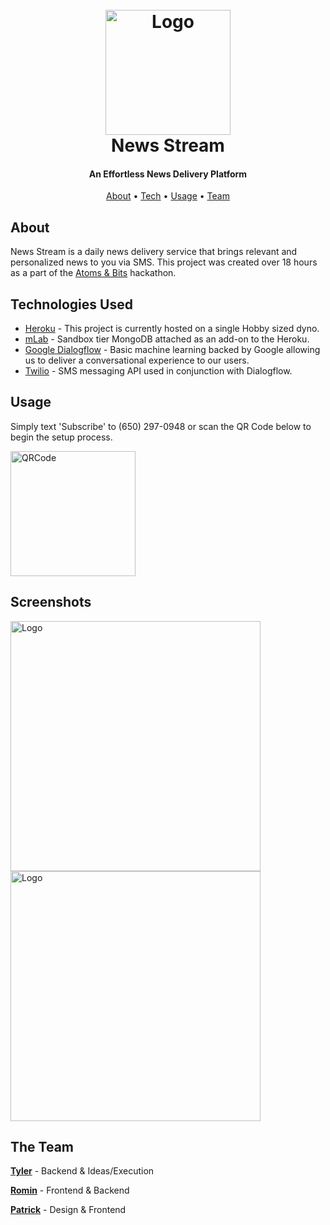 <h1 align="center">
  <br>
  <a href="https://newsstream.us/"><img src="https://i.imgur.com/ysr4y9x.jpg" alt="Logo" width="200"></a>
  <br>News Stream<br>
</h1>

<h4 align="center">An Effortless News Delivery Platform</h4>

<p align="center">
  <a href="#about">About</a> •
  <a href="#technologies-used">Tech</a> •
  <a href="#usage">Usage</a> •
  <a href="#the-team">Team</a>
</p>

## About
News Stream is a daily news delivery service that brings relevant and personalized news to you via SMS. This project was created over 18 hours as a part of the [Atoms & Bits](http://www.atomsbits.org/) hackathon.

## Technologies Used
- [Heroku](https://heroku.com) - This project is currently hosted on a single Hobby sized dyno.
- [mLab](https://mlab.com/) - Sandbox tier MongoDB attached as an add-on to the Heroku.
- [Google Dialogflow](https://dialogflow.com/) - Basic machine learning backed by Google allowing us to deliver a conversational experience to our users.
- [Twilio](https://twilio.com) - SMS messaging API used in conjunction with Dialogflow.

## Usage
Simply text 'Subscribe' to (650) 297-0948 or scan the QR Code below to begin the setup process.

<img src="https://i.imgur.com/lQwoqv0.png" alt="QRCode" width="200">

## Screenshots

<img src="https://i.imgur.com/Yu6rRdQ.png" alt="Logo" width="400"> <img src="https://i.imgur.com/EUGsX11.png" alt="Logo" width="400">

## The Team
**[Tyler](https://github.com/tfich)** - Backend & Ideas/Execution

**[Romin](https://github.com/Romin15)** - Frontend & Backend

**[Patrick](https://github.com/kitchensink567)** - Design & Frontend